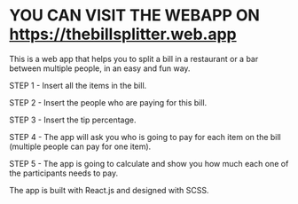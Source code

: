 # YOU CAN VISIT THE WEBAPP ON https://thebillsplitter.web.app 

This is a web app that helps you to split a bill in a restaurant or a bar between multiple people, in an easy and fun way.

STEP 1 - Insert all the items in the bill.

STEP 2 - Insert the people who are paying for this bill.

STEP 3 - Insert the tip percentage.

STEP 4 - The app will ask you who is going to pay for each item on the bill (multiple people can pay for one item).

STEP 5 - The app is going to calculate and show you how much each one of the participants needs to pay.

The app is built with React.js and designed with SCSS.
